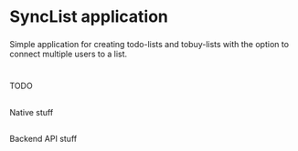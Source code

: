 # SyncList application

###
Simple application for creating todo-lists and tobuy-lists with the option to connect multiple users to a list.


#
TODO

##
Native stuff


##
Backend API stuff
